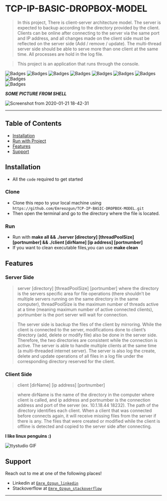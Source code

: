 # TCP-IP-BASIC-DROPBOX-MODEL

> In this project, There is client-server architecture model. The server is expected to backup according to the directory provided by the client. Clients can be online after connecting to the server via the same port and IP address, and all changes made on the client side must be reflected on the server side (Add / remove / update). The multi-thread server side should be able to serve more than one client at the same time. All processes are hold in the log file.

> This project is an application that runs through the console.

![Badges](https://img.shields.io/badge/linux-shell-green) 
![Badges](https://img.shields.io/badge/love-coding-black.svg)
![Badges](https://img.shields.io/badge/core-dumped-red)
![Badges](https://img.shields.io/badge/build-passing-succes.svg)
![Badges](https://img.shields.io/badge/test-success-success.svg)
![Badges](https://img.shields.io/badge/computer-science-critical.svg)
![Badges](https://img.shields.io/badge/love-linux-yellow.svg)
![Badges](https://img.shields.io/badge/coding-life-red.svg)
&nbsp;&nbsp;&nbsp;&nbsp;&nbsp;&nbsp;&nbsp;&nbsp;&nbsp;&nbsp;&nbsp;&nbsp;&nbsp;&nbsp;&nbsp;&nbsp;&nbsp;&nbsp;&nbsp;&nbsp;&nbsp;&nbsp;&nbsp;&nbsp;&nbsp;&nbsp;&nbsp;&nbsp;&nbsp;&nbsp;&nbsp;&nbsp;&nbsp;&nbsp;&nbsp;&nbsp;&nbsp;&nbsp;&nbsp;&nbsp;&nbsp;&nbsp;&nbsp;
&nbsp;&nbsp;&nbsp;&nbsp;&nbsp;&nbsp;&nbsp;&nbsp;&nbsp;&nbsp;&nbsp;&nbsp;&nbsp;&nbsp;&nbsp;&nbsp;&nbsp;&nbsp;&nbsp;&nbsp;&nbsp;&nbsp;&nbsp;&nbsp;&nbsp;&nbsp;&nbsp;&nbsp;&nbsp;&nbsp;&nbsp;&nbsp;&nbsp;&nbsp;&nbsp;&nbsp;&nbsp;&nbsp;&nbsp;&nbsp;&nbsp;&nbsp;&nbsp;
&nbsp;&nbsp;&nbsp;&nbsp;&nbsp;&nbsp;&nbsp;&nbsp;&nbsp;&nbsp;
![Badges](https://img.shields.io/badge/open-source-blueviolet.svg)

***SOME PICTURE FROM SHELL***

![Screenshot from 2020-01-21 18-42-31](https://user-images.githubusercontent.com/30092986/72819411-4470a400-3c7e-11ea-9318-5e1f3927d31e.png)

---

## Table of Contents

- [Installation](#installation)
- [Run with Project](#run)
- [Features](#features)
- [Support](#support)

## Installation

- All the `code` required to get started

### Clone

- Clone this repo to your local machine using `https://github.com/Emreozgun/TCP-IP-BASIC-DROPBOX-MODEL.git`
- Then open the terminal and go to the directory where the file is located.

### Run
- Run with **make all && ./server [directory] [threadPoolSize] [portnumber] && ./client [dirName] [ip address] [portnumber]** 
- If you want to clean executable files,you can use **make clean** 

## Features
  ### Server Side 
 > server [directory] [threadPoolSize] [portnumber]
 > where the directory is the servers specific area for file operations (there shouldn’t be multiple servers running on the same directory in the same computer), threadPoolSize is the maximum number of threads active at a time (meaning maximum number of active connected clients), portnumber is the port server will wait for connection.
 
 > The server side is  backup the files of the client by mirroring. While the client is connected to the server,   modifications done to client’s directory (add, delete or modify file) also be done in the server side. Therefore, the two directories are consistent while the connection is active. The server is able to handle multiple clients at the same time (a multi-threaded internet server). The server is also log the create, delete and update operations of all files in a log file under the corresponding directory reserved for the client. 
  
  ### Client Side 
 > client [dirName] [ip address] [portnumber]
 
 > where dirName is the name of the directory in the computer where client is called, and ip address and portnumber is the connection address and port of the server (ex. 10.1.18.44 18232). The path of the
directory identifies each client. When a client that was connected before connects again, it will receive missing files from the server if there is any. The files that were created or modified while the client is offline is detected and copied to the server side after connecting.
> 


**I like linux penguins :)**

![ttystudio GIF](https://media.giphy.com/media/4Zgy9QqzWU8C3ugvCa/giphy.gif)


  
## Support

Reach out to me at one of the following places!

- Linkedin at <a href="https://www.linkedin.com/in/emre-ozgun" target="_blank">`Emre_Ozgun_linkedin`</a>
- Stackoverflow at <a href="https://stackoverflow.com/users/12690037/emre-ozgun" target="_blank">`Emre_Ozgun_stackoverflow`</a>

---

